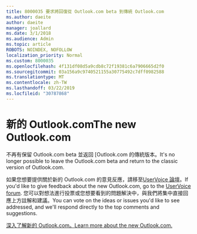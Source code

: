 ```yaml
---
title: 8000035 要求將回復從 Outlook.com beta 到傳統 Outlook.com
ms.author: daeite
author: daeite
manager: joallard
ms.date: 3/1/2018
ms.audience: Admin
ms.topic: article
ROBOTS: NOINDEX, NOFOLLOW
localization_priority: Normal
ms.custom: 8000035
ms.openlocfilehash: 4f131df08d5a9cdb8c72f19381c6a7906665d2f0
ms.sourcegitcommit: 03a156a9c9740521155a30775492c7dff0982588
ms.translationtype: MT
ms.contentlocale: zh-TW
ms.lasthandoff: 03/22/2019
ms.locfileid: "30787868"
---
```

# <a name="the-new-outlookcom"></a><span data-ttu-id="61398-102">新的 Outlook.com</span><span class="sxs-lookup"><span data-stu-id="61398-102">The new Outlook.com</span></span>

<span data-ttu-id="61398-103">不再有保留 Outlook.com beta 並返回 [Outlook.com 的傳統版本。</span><span class="sxs-lookup"><span data-stu-id="61398-103">It's no longer possible to leave the Outlook.com beta and return to the classic version of Outlook.com.</span></span>

<span data-ttu-id="61398-104">如果您想要提供關於新的 Outlook.com 的意見反應，請移至[UserVoice 論壇](https://go.microsoft.com/fwlink/p/?linkid=851599)。</span><span class="sxs-lookup"><span data-stu-id="61398-104">If you'd like to give feedback about the new Outlook.com, go to the [UserVoice forum](https://go.microsoft.com/fwlink/p/?linkid=851599).</span></span> <span data-ttu-id="61398-105">您可以對想法進行投票或您想要看到的問題解決中，與我們將集中直接回應上方註解和建議。</span><span class="sxs-lookup"><span data-stu-id="61398-105">You can vote on the ideas or issues you'd like to see addressed, and we'll respond directly to the top comments and suggestions.</span></span>

[<span data-ttu-id="61398-106">深入了解新的 Outlook.com。</span><span class="sxs-lookup"><span data-stu-id="61398-106">Learn more about the new Outlook.com.</span></span>](https://go.microsoft.com/fwlink/p/?linkid=874356)